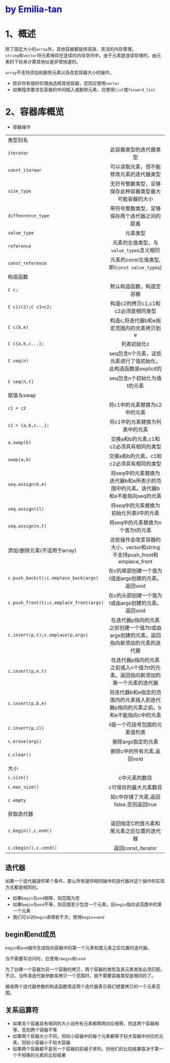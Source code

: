 <h1 style="color:blue;">by Emilia-tan</h1>

# 1、概述

除了固定大小的`array`外，其他容器都提供高效、灵活的内存管理。    
`string`和`vector`将元素保存在连续的内存空间中。由于元素是连续存储的，由元素的下标来计算其地址是非常快速的。

`array`不支持添加和删除元素以及改变容器大小的操作。

- 除非你有很好的理由选择其他容器，否则应使用`vector`
- 如果程序要求在容器的中间插入或删除元素，应使用`list`或`forward_list`

# 2、容器库概览

- 容器操作    

|   |  | 
|:----|:--------:|
|类型别名|    |
| `iterator`| 此容器类型的迭代器类型|
| `const_iteraor`|可以读取元素，但不能修改元素的迭代器类型|
|`size_type`|无符号整数类型，足够保存此种容器类型最大可能容器的大小|
|`diffenrence_type`|带符号整数类型，足够保存两个迭代器之间的距离|
|`value_type`|元素类型|
|`reference`|元素的左值类型，与`value_type&`含义相同|
|`const_reference`|元素的const左值类型,即(`const value_type&`)|
|构造函数||
|`C c;`|默认构造函数，构造空容器|
|`C c1(c2);C c1=c2;`|构造c2的拷贝c1,c1和c2必须是相同类型|
|`C c(b,e)`|构造c,将迭代器b和e指定范围内的元素拷贝到e|
|`C c{a,b,c...};`|列表初始化c|
|`C seq(n)`|seq包含n个元素，这些元素进行了值初始化，此构造函数是explicit的|
|`C seq(n,t)`|seq包含n个初始化为值t的元素|
|赋值与swap||
| `c1 = c2`|将c1中的元素替换为c2中的元素|
|`c1 = {a,b,c...};`|将c1中的元素替换为列表中的元素|
|`a.swap(b)`|交换a和b的元素,c1和c2必须具有相同的类型|
|`swap(a,b)`|交换a和b的元素，c1和c2必须具有相同的类型|
|`seq.assign(b,e)`|将seq中的元素替换为迭代器b和e所表示的范围中的元素。迭代器b和e不能指向seq的元素|  
|`seq.assign(il)`|将seq中的元素替换为初始化列表il中的元素|
|`seq.assign(n,t)`|将seq中的元素替换为n个值为t的元素|
|添加/删除元素(不适用于array)|这些操作会改变容器的大小，vector和string不支持push_front和emplace_front|
|`c.push_back(t);c.emplace_back(args)`|在c的尾部创建一个值为t或由args创建的元素。返回void|
|`c.push_front(t);c.emplace_front(args)`|在c的头部创建一个值为t或由args创建的元素。返回void|
|`c.insert(p,t);c.emplace(p,args)`|在迭代器p指向的元素之前创建一个值为t或由args创建的元素。返回指向新添加的元素的迭代器|
|`c.insert(p,n,t)`|在迭代器p指向的元素之前插入n个值为t的元素。返回指向新添加的第一个元素的迭代器|
|`c.insert(p,b,e)`|将迭代器b和e指定的范围内的元素插入到迭代器p指向的元素之前。b和e不能指向c中的元素|
|`c.insert(p,il)`|il是一个花括号包围的元素值列表|
|`c.erase(args)`|删除args指定的元素|
|`c.clear()`|删除c中的所有元素,返回void|
|大小||
|`c,size()`|c中元素的数目|
|`c.max_size()`|c可保存的最大元素数目|
|`c.empty`|如c中存储了元素,返回false,否则返回true|
|获取迭代器||
|`c.begin(),c.end()`|返回指定C的首元素和尾元素之后位置的迭代器|
|`c.cbegin(),c.cend()`|返回const_iterator|

## 迭代器

如果一个迭代器提供某个条件，那么所有提供相同操作的迭代器对这个操作的实现方式都是相同的。

- 如果`begin`与`end`相等，则范围为空
- 如果`begin`与`end`不等，则范围至少包含一个元素，且`begin`指向该范围中的第一个元素
- 我们可以对`begin`递增若干次，使得`begin==end`

## begin和end成员

`begin`和`end`操作生成指向容器中的第一个元素和尾元素之后位置的迭代器。

当不需要写访问时，应使用`cbegin`和`cend`

为了创建一个容器为另一个容器的拷贝，两个容器的类型及其元素类型必须匹配，不过，当传递迭代器参数来拷贝一个范围时，就不需要容器类型是相同的了。

接收两个迭代器参数的构造函数用这两个迭代器表示我们想要拷贝的一个元素范围。

## 关系运算符

- 如果另个容器具有相同的大小且所有元素都两两对应相等，则这两个容器相等，否则两个容器不等
- 如果两个容器大小不同，但较小容器中的每个元素都等于较大容器中对应的元素，则较小容器小于较大容器
- 如果两个容器都不是另一个容器的前缀子序列，则他们的比较结果取决于第一个不相等的元素的比较结果







 